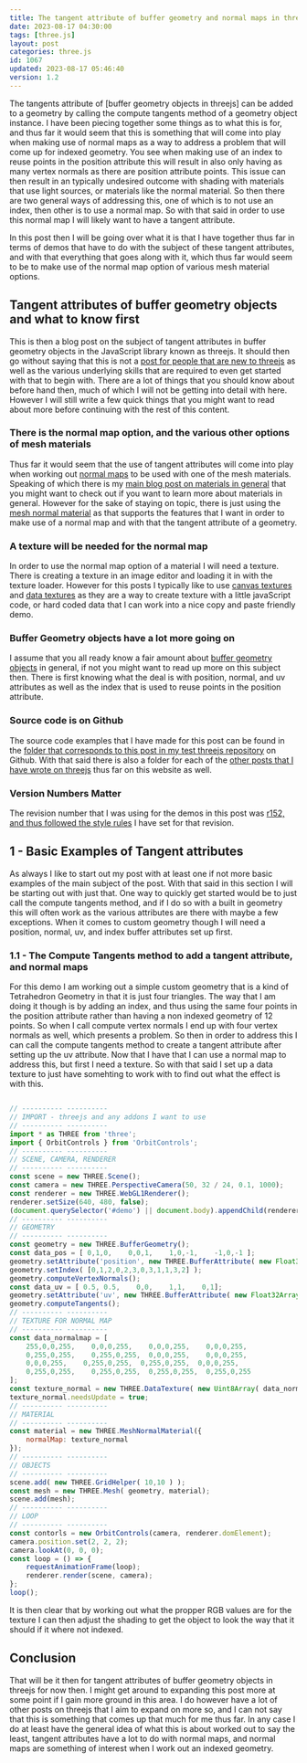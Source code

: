 ```yaml
---
title: The tangent attribute of buffer geometry and normal maps in threejs
date: 2023-08-17 04:30:00
tags: [three.js]
layout: post
categories: three.js
id: 1067
updated: 2023-08-17 05:46:40
version: 1.2
---
```


The tangents attribute of [buffer geometry objects in threejs] can be added to a geometry by calling the compute tangents method of a geometry object instance. I have been piecing together some things as to what this is for, and thus far it would seem that this is something that will come into play when making use of normal maps as a way to address a problem that will come up for indexed geometry. You see when making use of an index to reuse points in the position attribute this will result in also only having as many vertex normals as there are position attribute points. This issue can then result in an typically undesired outcome with shading with materials that use light sources, or materials like the normal material. So then there are two general ways of addressing this, one of which is to not use an index, then other is to use a normal map. So with that said in order to use this normal map I will likely want to have a tangent attribute.

In this post then I will be going over what it is that I have together thus far in terms of demos that have to do with the subject of these tangent attributes, and with that everything that goes along with it, which thus far would seem to be to make use of the normal map option of various mesh material options.

<!-- more -->

## Tangent attributes of buffer geometry objects and what to know first

This is then a blog post on the subject of tangent attributes in buffer geometry objects in the JavaScript library known as threejs. It should then go without saying that this is not a [post for people that are new to threejs](/2018/04/04/threejs-getting-started/) as well as the various underlying skills that are required to even get started with that to begin with. There are a lot of things that you should know about before hand then, much of which I will not be getting into detail with here. However I will still write a few quick things that you might want to read about more before continuing with the rest of this content.

### There is the normal map option, and the various other options of mesh materials

Thus far it would seem that the use of tangent attributes will come into play when working out [normal maps](/2021/06/24/threejs-normal-map/) to be used with one of the mesh materials. Speaking of which there is my [main blog post on materials in general](/2018/04/30/threejs-materials/) that you might want to check out if you want to learn more about materials in general. However for the sake of staying on topic, there is just using the [mesh normal material](/2021/06/23/threejs-normal-material/) as that supports the features that I want in order to make use of a normal map and with that the tangent attribute of a geometry.

### A texture will be needed for the normal map

In order to use the normal map option of a material I will need a texture. There is creating a texture in an image editor and loading it in with the texture loader. However for this posts I typically like to use [canvas textures](/2018/04/17/canvas-texture/) and [data textures](/2022/04/15/threejs-data-texture/) as they are a way to create texture with a little javaScript code, or hard coded data that I can work into a nice copy and paste friendly demo.

### Buffer Geometry objects have a lot more going on

I assume that you all ready know a fair amount about [buffer geometry objects](/2021/04/22/threejs-buffer-geometry/) in general, if not you might want to read up more on this subject then. There is first knowing what the deal is with position, normal, and uv attributes as well as the index that is used to reuse points in the position attribute.

### Source code is on Github

The source code examples that I have made for this post can be found in the [folder that corresponds to this post in my test threejs repository](https://github.com/dustinpfister/test_threejs/tree/master/views/forpost/threejs-buffer-geometry-attributes-tangent) on Github. With that said there is also a folder for each of the [other posts that I have wrote on threejs](/categories/three-js/) thus far on this website as well.

### Version Numbers Matter

The revision number that I was using for the demos in this post was [r152, and thus followed the style rules](https://github.com/dustinpfister/test_threejs/blob/master/views/demos/r152/README.md) I have set for that revision. 

## 1 - Basic Examples of Tangent attributes

As always I like to start out my post with at least one if not more basic examples of the main subject of the post. With that said in this section I will be starting out with just that. One way to quickly get started would be to just call the compute tangents method, and if I do so with a built in geometry this will often work as the various attributes are there with maybe a few exceptions. When it comes to custom geometry though I will need a position, normal, uv, and index buffer attributes set up first.

### 1.1 - The Compute Tangents method to add a tangent attribute, and normal maps

For this demo I am working out a simple custom geometry that is a kind of Tetrahedron Geometry in that it is just four triangles. The way that I am doing it though is by adding an index, and thus using the same four points in the position attribute rather than having a non indexed geometry of 12 points. So when I call compute vertex normals I end up with four vertex normals as well, which presents a problem. So then in order to address this I can call the compute tangents method to create a tangent attribute after setting up the uv attribute. Now that I have that I can use a normal map to address this, but first I need a texture. So with that said I set up a data texture to just have somehting to work with to find out what the effect is with this.

```js

// ---------- ----------
// IMPORT - threejs and any addons I want to use
// ---------- ----------
import * as THREE from 'three';
import { OrbitControls } from 'OrbitControls';
// ---------- ----------
// SCENE, CAMERA, RENDERER
// ---------- ----------
const scene = new THREE.Scene();
const camera = new THREE.PerspectiveCamera(50, 32 / 24, 0.1, 1000);
const renderer = new THREE.WebGL1Renderer();
renderer.setSize(640, 480, false);
(document.querySelector('#demo') || document.body).appendChild(renderer.domElement);
// ---------- ----------
// GEOMETRY
// ---------- ----------
const geometry = new THREE.BufferGeometry();
const data_pos = [ 0,1,0,    0,0,1,    1,0,-1,    -1,0,-1 ];
geometry.setAttribute('position', new THREE.BufferAttribute( new Float32Array( data_pos ), 3 ) );
geometry.setIndex( [0,1,2,0,2,3,0,3,1,1,3,2] );
geometry.computeVertexNormals();
const data_uv = [ 0.5, 0.5,    0,0,    1,1,    0,1];
geometry.setAttribute('uv', new THREE.BufferAttribute( new Float32Array( data_uv ), 2 ) );
geometry.computeTangents();
// ---------- ----------
// TEXTURE FOR NORMAL MAP
// ---------- ----------
const data_normalmap = [
    255,0,0,255,    0,0,0,255,    0,0,0,255,    0,0,0,255,
    0,255,0,255,    0,255,0,255,  0,0,0,255,    0,0,0,255,
    0,0,0,255,    0,255,0,255,  0,255,0,255,  0,0,0,255,
    0,255,0,255,    0,255,0,255,  0,255,0,255,  0,255,0,255
];
const texture_normal = new THREE.DataTexture( new Uint8Array( data_normalmap ), 4,  4 );
texture_normal.needsUpdate = true;
// ---------- ----------
// MATERIAL
// ---------- ----------
const material = new THREE.MeshNormalMaterial({
    normalMap: texture_normal
});
// ---------- ----------
// OBJECTS
// ---------- ----------
scene.add( new THREE.GridHelper( 10,10 ) );
const mesh = new THREE.Mesh( geometry, material);
scene.add(mesh);
// ---------- ----------
// LOOP
// ---------- ----------
const contorls = new OrbitControls(camera, renderer.domElement);
camera.position.set(2, 2, 2);
camera.lookAt(0, 0, 0);
const loop = () => {
    requestAnimationFrame(loop);
    renderer.render(scene, camera);
};
loop();
```

It is then clear that by working out what the propper RGB values are for the texture I can then adjust the shading to get the object to look the way that it should if it where not indexed.

## Conclusion

That will be it then for tangent attributes of buffer geometry objects in threejs for now then. I might get around to expanding this post more at some point if I gain more ground in this area. I do however have a lot of other posts on threejs that I aim to expand on more so, and I can not say that this is something that comes up that much for me thus far. In any case I do at least have the general idea of what this is about worked out to say the least, tangent attributes have a lot to do with normal maps, and normal maps are something of interest when I work out an indexed geometry.



